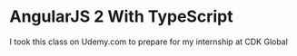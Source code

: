 # AngularJS 2 With TypeScript

I took this class on Udemy.com to prepare for my internship at CDK Global